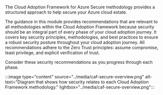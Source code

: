 The Cloud Adoption Framework for Azure Secure methodology provides a structured approach to help secure your Azure cloud estate.

The guidance in this module provides recommendations that are relevant to all methodologies within the Cloud Adoption Framework because security should be an integral part of every phase of your cloud adoption journey. It covers key security principles, methodologies, and best practices to ensure a robust security posture throughout your cloud adoption journey. All recommendations adhere to the Zero Trust principles: assume compromise, least privilege, and explicit verification of trust.

Consider these security recommendations as you progress through each phase.

:::image type="content" source="../media/caf-secure-overview.png" alt-text="Diagram that shows how security relates to each Cloud Adoption Framework methodology." lightbox="../media/caf-secure-overview.png":::

